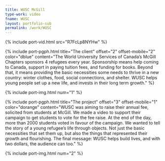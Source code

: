 ```yaml
---
title: WUSC McGill
type-work: video
fname: WUSC
layout: portfolio-sub
permalink: /work/WUSC
---
```


{% include port-vid.html src="R7FcLp8NYHw" %}

{% include port-pgph.html title="The client" offset="2" offset-mobile="2" color="dblue" content="The World University Services of Canada’s McGill Chapters sponsors 4 refugees every year. Sponsorship means help coming to Canada, support in paying tuition fees, and funding for books. Beyond that, it means providing the basic necessities some needs to thrive in a new country: winter clothes, food, social connections, and shelter. WUSC helps young people set up a new life, and invests in their long term growth." %}

{% include port-img.html num="1" %}

{% include port-pgph.html title="The project" offset="3" offset-mobile="1" color="dorange" content="WUSC was aiming to raise their annual fee, solicited from students at McGill. We made a video to support their campaign to get students to vote for the fee raise. At the end of the day, more than 2000 students voted in favour of the campaign. We wanted to tell the story of a young refugee’s life through objects. Not just the basic necessities that set them up, but also the things that represented their growth and flourishing. The final message: WUSC helps build lives, and with two dollars, the audience can too." %}

{% include port-img.html num="2" %}
